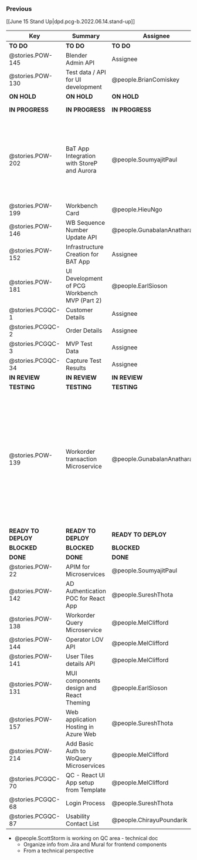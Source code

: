 
### Previous

[[June 15 Stand Up|dpd.pcg-b.2022.06.14.stand-up]]

| Key                 | Summary                                      | Assignee                     | Notes                                                                                                                                                                                                     | Components                         |
| ------------------- | -------------------------------------------- | ---------------------------- | --------------------------------------------------------------------------------------------------------------------------------------------------------------------------------------------------------- | ---------------------------------- |
| **TO DO**           | **TO DO**                                    | **TO DO**                    | **TO DO**                                                                                                                                                                                                 | **TO DO**                          |
| @stories.POW-145    | Blender Admin API                            | Assignee                     |                                                                                                                                                                                                           | Microservices and API              |
| @stories.POW-130    | Test data / API for UI development           | @people.BrianComiskey        |                                                                                                                                                                                                           | Testing; UI Front End              |
| **ON HOLD**         | **ON HOLD**                                  | **ON HOLD**                  | **ON HOLD**                                                                                                                                                                                               | **ON HOLD**                        |
| **IN PROGRESS**     | **IN PROGRESS**                              | **IN PROGRESS**              | **IN PROGRESS**                                                                                                                                                                                           | **IN PROGRESS**                    |
| @stories.POW-202    | BaT App Integration with StoreP and Aurora   | @people.SoumyajitPaul       | There may be a risk, and Paul will share with Guna, Azure SQL possible performance issue, Paul will be working with Boomi on this                                                                         | Integration                        |
| @stories.POW-199    | Workbench Card                               | @people.HieuNgo              |                                                                                                                                                                                                           | UX                                 |
| @stories.POW-146    | WB Sequence Number Update API                | @people.GunabalanAnatharajan |                                                                                                                                                                                                           | Microservices and API              |
| @stories.POW-152    | Infrastructure Creation for BAT App          | Assignee                     |                                                                                                                                                                                                           |                                    |
| @stories.POW-181    | UI Development of PCG Workbench MVP (Part 2) | @people.EarlSioson           | Will be tested once it's been deployed                                                                                                                                                                    | UI Front End                       |
| @stories.PCGQC-1    | Customer Details                             | Assignee                     |                                                                                                                                                                                                           |                                    |
| @stories.PCGQC-2    | Order Details                                | Assignee                     |                                                                                                                                                                                                           |                                    |
| @stories.PCGQC-3    | MVP Test Data                                | Assignee                     |                                                                                                                                                                                                           |                                    |
| @stories.PCGQC-34   | Capture Test Results                         | Assignee                     |                                                                                                                                                                                                           | Microservices and API              |
| **IN REVIEW**       | **IN REVIEW**                                | **IN REVIEW**                | **IN REVIEW**                                                                                                                                                                                             | **ON HOLD**                        |
| **TESTING**         | **TESTING**                                  | **TESTING**                  | **TESTING**                                                                                                                                                                                               | **BLOCKED**                        |
| @stories.POW-139    | Workorder transaction Microservice           | @people.GunabalanAnatharajan | Chirayu and Brian completed testing yesterday, will review with Guna on UI confirmation, appears to be out of office, all microservices need to in APIM, there's no sandbox, but there will be one in Dev | Microservices and API              |
| **READY TO DEPLOY** | **READY TO DEPLOY**                          | **READY TO DEPLOY**          | **READY TO DEPLOY**                                                                                                                                                                                       | **BLOCKED**                        |
| **BLOCKED**         | **BLOCKED**                                  | **BLOCKED**                  | **BLOCKED**                                                                                                                                                                                               | **BLOCKED**                        |
| **DONE**            | **DONE**                                     | **DONE**                     | **DONE**                                                                                                                                                                                                  | **DONE**                           |
| @stories.POW-22     | APIM for Microservices                       | @people.SoumyajitPaul       |                                                                                                                                                                                                           | Microservices and API              |
| @stories.POW-142    | AD Authentication POC for React App          | @people.SureshThota          |                                                                                                                                                                                                           | Microservices and API;UI Front End |
| @stories.POW-138    | Workorder Query Microservice                 | @people.MelClifford          |                                                                                                                                                                                                           | Microservices and API              |
| @stories.POW-144    | Operator LOV API                             | @people.MelClifford          |                                                                                                                                                                                                           | Microservices and API              |
| @stories.POW-141    | User Tiles details API                       | @people.MelClifford          |                                                                                                                                                                                                           | Microservices and API              |
| @stories.POW-131    | MUI components design and React Theming      | @people.EarlSioson           |                                                                                                                                                                                                           | UI Front End;UX                    |
| @stories.POW-157    | Web application Hosting in Azure Web         | @people.SureshThota          |                                                                                                                                                                                                           |                                    |
| @stories.POW-214    | Add Basic Auth to WoQuery Microservices      | @people.MelClifford          | Converted to a subtask                                                                                                                                                                                    |                                    |
| @stories.PCGQC-70   | QC - React UI App setup from Template        | @people.MelClifford          |                                                                                                                                                                                                           | UI Front End                       |
| @stories.PCGQC-68   | Login Process                                | @people.SureshThota          |                                                                                                                                                                                                           |                                    |
| @stories.PCGQC-87   | Usability Contact List                       | @people.ChirayuPoundarik     |                                                                                                                                                                                                           |                                    |

- @people.ScottStorm is working on QC area - technical doc
  - Organize info from Jira and Mural for frontend components
  - From a technical perspective

